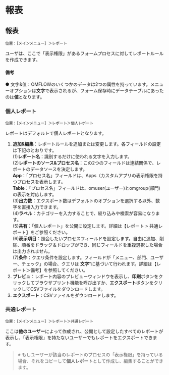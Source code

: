# 報表

## 報表

```
位置：［メインメニュー］＞レポート
```

ユーザは、ここで「表示権限」があるフォームプロセスに対してレポートルールを作成できます。

#### 備考

● 文字&值：OMFLOWのいくつかのデータは2つの属性を持っています。メニューオプションは**文字**で表示されるが、フォーム保存時にデータテーブルにあったのは**値**となります。

### 個人レポート

```
位置：［メインメニュー］＞レポート＞個人レポート
```

レポートはデフォルトで個人レポートとなります。

1. **追加&編集**：レポートルールを追加または変更します。各フィールドの設定は下記のとおりです。\
   (1)**レポート名**：識別するだけに使われる文字を入力します。\
   (2)**レポートのソース&プロセス名**：この2つのフィールドは連結関係で、レポートのデータソースを決定します。\
   **App**：「プロセス名」フィールドは、Apps（カスタムアプリの表示権限を持つプロセスを表示します。\
   **Table**：「プロセス名」フィールドは、omuser(ユーザー)とomgroup(部門)の表示を対応します。\
   (3)**出力数**：エクスポート数はデフォルトのオプションを選択する以外、数字を直接入力できます。\
   (4)**ラベル**：カテゴリーを入力することで、絞り込みや検索が容易になります。\
   (5)**共有**：「個人レポート」を公開に設定します。詳細は【レポート > 共通レポート】をご参照ください。\
   (6)**表示項目**：照会したいプロセスフィールドを設定します。自由に追加、削除、順番をドラッグ＆ドロップができ、同じフィールドを重複選択した場合は出力されません。\
   (7)**条件**：クエリ条件を設定します。フィールドが「メニュー、部門、ユーザー、チェック」の場合、クエリは **文字**"に基づいて行われます。詳細は【レポート＞備考】を参照してください。
2. **プレビュ**：レポート内容のプレビューウィンドウを表示し、**印刷**ボタンをクリックしてブラウザプリント機能を呼び出すか、**エクスポート**ボタンをクリックしてCSVファイルをダウンロードします。
3. **エクスポート**：CSVファイルをダウンロードします。

### 共通レポート

```
位置：［メインメニュー］＞レポート＞共通レポート
```

ここは**他のユーザー**によって作成され、公開として設定したすべてのレポートが表示し、「表示権限」を持たないユーザーでもレポートをエクスポートできます。

> ※ もしユーザーが該当のレポートのプロセスの「表示権限」を持っている場合、それをコピーして**個人レポート**として作成し、編集することができます。
